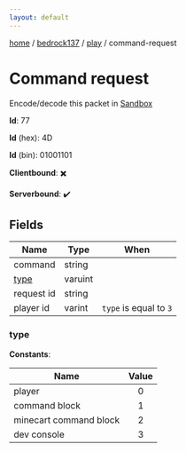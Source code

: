```yaml
---
layout: default
---
```


[home](/)  /  [bedrock137](/protocol/bedrock137)  /  [play](/protocol/bedrock137/play)  /  command-request

# Command request

Encode/decode this packet in [Sandbox](../../../sandbox/bedrock137#Play.CommandRequest)

**Id**: 77

**Id** (hex): 4D

**Id** (bin): 01001101

**Clientbound**: ✖️

**Serverbound**: ✔️

## Fields

Name | Type | When
---|---|:---:
command | string | 
[type](#type) | varuint | 
request id | string | 
player id | varint | <code>type</code> is equal to <code>3</code>

### type

**Constants**:

Name | Value
---|:---:
player | 0
command block | 1
minecart command block | 2
dev console | 3
